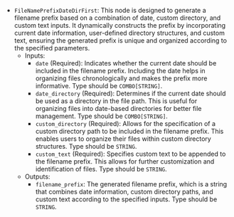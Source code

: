 - `FileNamePrefixDateDirFirst`: This node is designed to generate a filename prefix based on a combination of date, custom directory, and custom text inputs. It dynamically constructs the prefix by incorporating current date information, user-defined directory structures, and custom text, ensuring the generated prefix is unique and organized according to the specified parameters.
    - Inputs:
        - `date` (Required): Indicates whether the current date should be included in the filename prefix. Including the date helps in organizing files chronologically and makes the prefix more informative. Type should be `COMBO[STRING]`.
        - `date_directory` (Required): Determines if the current date should be used as a directory in the file path. This is useful for organizing files into date-based directories for better file management. Type should be `COMBO[STRING]`.
        - `custom_directory` (Required): Allows for the specification of a custom directory path to be included in the filename prefix. This enables users to organize their files within custom directory structures. Type should be `STRING`.
        - `custom_text` (Required): Specifies custom text to be appended to the filename prefix. This allows for further customization and identification of files. Type should be `STRING`.
    - Outputs:
        - `filename_prefix`: The generated filename prefix, which is a string that combines date information, custom directory paths, and custom text according to the specified inputs. Type should be `STRING`.
